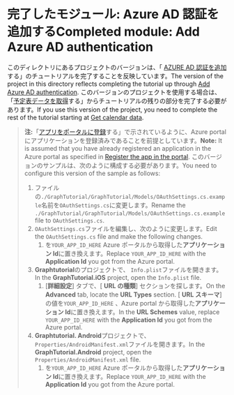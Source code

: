 # <a name="completed-module-add-azure-ad-authentication"></a><span data-ttu-id="0e4d9-101">完了したモジュール: Azure AD 認証を追加する</span><span class="sxs-lookup"><span data-stu-id="0e4d9-101">Completed module: Add Azure AD authentication</span></span>

<span data-ttu-id="0e4d9-102">このディレクトリにあるプロジェクトのバージョンは、「 [AZURE AD 認証を追加](https://docs.microsoft.com/graph/tutorials/xamarin?tutorial-step=3)する」のチュートリアルを完了することを反映しています。</span><span class="sxs-lookup"><span data-stu-id="0e4d9-102">The version of the project in this directory reflects completing the tutorial up through [Add Azure AD authentication](https://docs.microsoft.com/graph/tutorials/xamarin?tutorial-step=3).</span></span> <span data-ttu-id="0e4d9-103">このバージョンのプロジェクトを使用する場合は、「[予定表データを取得](https://docs.microsoft.com/graph/tutorials/xamarin?tutorial-step=4)する」からチュートリアルの残りの部分を完了する必要があります。</span><span class="sxs-lookup"><span data-stu-id="0e4d9-103">If you use this version of the project, you need to complete the rest of the tutorial starting at [Get calendar data](https://docs.microsoft.com/graph/tutorials/xamarin?tutorial-step=4).</span></span>

> <span data-ttu-id="0e4d9-104">**注:**「[アプリをポータルに登録](https://docs.microsoft.com/graph/tutorials/xamarin?tutorial-step=2)する」で示されているように、Azure portal にアプリケーションを登録済みであることを前提としています。</span><span class="sxs-lookup"><span data-stu-id="0e4d9-104">**Note:** It is assumed that you have already registered an application in the Azure portal as specified in [Register the app in the portal](https://docs.microsoft.com/graph/tutorials/xamarin?tutorial-step=2).</span></span> <span data-ttu-id="0e4d9-105">このバージョンのサンプルは、次のように構成する必要があります。</span><span class="sxs-lookup"><span data-stu-id="0e4d9-105">You need to configure this version of the sample as follows:</span></span>
>
> 1. <span data-ttu-id="0e4d9-106">ファイルの`./GraphTutorial/GraphTutorial/Models/OAuthSettings.cs.example`名前を`OAuthSettings.cs`に変更します。</span><span class="sxs-lookup"><span data-stu-id="0e4d9-106">Rename the `./GraphTutorial/GraphTutorial/Models/OAuthSettings.cs.example` file to `OAuthSettings.cs`.</span></span>
> 1. <span data-ttu-id="0e4d9-107">`OAuthSettings.cs`ファイルを編集し、次のように変更します。</span><span class="sxs-lookup"><span data-stu-id="0e4d9-107">Edit the `OAuthSettings.cs` file and make the following changes.</span></span>
>     1. <span data-ttu-id="0e4d9-108">を`YOUR_APP_ID_HERE` Azure ポータルから取得した**アプリケーション Id**に置き換えます。</span><span class="sxs-lookup"><span data-stu-id="0e4d9-108">Replace `YOUR_APP_ID_HERE` with the **Application Id** you got from the Azure portal.</span></span>
> 1. <span data-ttu-id="0e4d9-109">**Graphtutorial**のプロジェクトで、 `Info.plist`ファイルを開きます。</span><span class="sxs-lookup"><span data-stu-id="0e4d9-109">In the **GraphTutorial.iOS** project, open the `Info.plist` file.</span></span>
>    1. <span data-ttu-id="0e4d9-110">[**詳細設定**] タブで、[ **URL の種類**] セクションを探します。</span><span class="sxs-lookup"><span data-stu-id="0e4d9-110">On the **Advanced** tab, locate the **URL Types** section.</span></span> <span data-ttu-id="0e4d9-111">[ **URL スキーマ**] の値を`YOUR_APP_ID_HERE` 、Azure portal から取得した**アプリケーション Id**に置き換えます。</span><span class="sxs-lookup"><span data-stu-id="0e4d9-111">In the **URL Schemes** value, replace `YOUR_APP_ID_HERE` with the **Application Id** you got from the Azure portal.</span></span>
> 1. <span data-ttu-id="0e4d9-112">**Graphtutorial. Android**プロジェクトで、 `Properties/AndroidManifest.xml`ファイルを開きます。</span><span class="sxs-lookup"><span data-stu-id="0e4d9-112">In the **GraphTutorial.Android** project, open the `Properties/AndroidManifest.xml` file.</span></span>
>     1. <span data-ttu-id="0e4d9-113">を`YOUR_APP_ID_HERE` Azure ポータルから取得した**アプリケーション Id**に置き換えます。</span><span class="sxs-lookup"><span data-stu-id="0e4d9-113">Replace `YOUR_APP_ID_HERE` with the **Application Id** you got from the Azure portal.</span></span>
